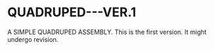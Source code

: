 # QUADRUPED---VER.1
A SIMPLE QUADRUPED ASSEMBLY. This is the first version. It might undergo revision.
